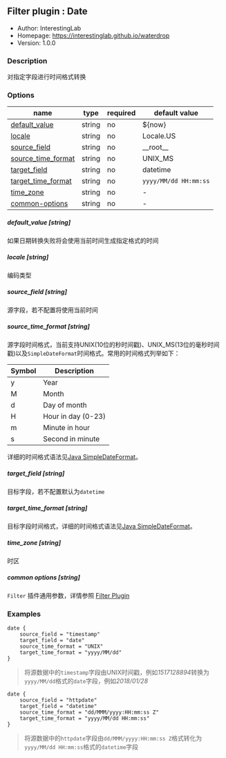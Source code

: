 ## Filter plugin : Date

* Author: InterestingLab
* Homepage: https://interestinglab.github.io/waterdrop
* Version: 1.0.0

### Description

对指定字段进行时间格式转换

### Options

| name | type | required | default value |
| --- | --- | --- | --- |
| [default_value](#default_value-string) | string | no | ${now} |
| [locale](#locale-string) | string | no | Locale.US |
| [source_field](#source_field-string) | string | no | \_\_root\_\_ |
| [source_time_format](#source_time_format-string) | string | no | UNIX_MS |
| [target_field](#target_field-string) | string | no | datetime |
| [target_time_format](#target_time_format-string) | string | no | `yyyy/MM/dd HH:mm:ss` |
| [time_zone](#time_zone-string) | string | no | - |
| [common-options](#common-options-string)| string | no | - |


##### default_value [string]

如果日期转换失败将会使用当前时间生成指定格式的时间

##### locale [string]

编码类型

##### source_field [string]

源字段，若不配置将使用当前时间

##### source_time_format [string]

源字段时间格式，当前支持UNIX(10位的秒时间戳)、UNIX_MS(13位的毫秒时间戳)以及`SimpleDateFormat`时间格式。常用的时间格式列举如下：

| Symbol | Description |
| --- | --- |
| y | Year |
| M | Month |
| d | Day of month |
| H | Hour in day (0-23) |
| m | Minute in hour |
| s | Second in minute |

详细的时间格式语法见[Java SimpleDateFormat](https://docs.oracle.com/javase/tutorial/i18n/format/simpleDateFormat.html)。


##### target_field [string]

目标字段，若不配置默认为`datetime`

##### target_time_format [string]

目标字段时间格式，详细的时间格式语法见[Java SimpleDateFormat](https://docs.oracle.com/javase/tutorial/i18n/format/simpleDateFormat.html)。

##### time_zone [string]

时区

##### common options [string]

`Filter` 插件通用参数，详情参照 [Filter Plugin](/zh-cn/v1/configuration/filter-plugin)


### Examples

```
date {
    source_field = "timestamp"
    target_field = "date"
    source_time_format = "UNIX"
    target_time_format = "yyyy/MM/dd"
}
```

> 将源数据中的`timestamp`字段由UNIX时间戳，例如*1517128894*转换为`yyyy/MM/dd`格式的`date`字段，例如*2018/01/28*

```
date {
    source_field = "httpdate"
    target_field = "datetime"
    source_time_format = "dd/MMM/yyyy:HH:mm:ss Z"
    target_time_format = "yyyy/MM/dd HH:mm:ss"
}
```

> 将源数据中的`httpdate`字段由`dd/MMM/yyyy:HH:mm:ss Z`格式转化为`yyyy/MM/dd HH:mm:ss`格式的`datetime`字段
